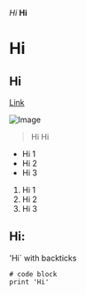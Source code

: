 *Hi*
**Hi**
# Hi
## Hi

[Link](https://github.com/)

![Image](https://encrypted-tbn0.gstatic.com/images?q=tbn:ANd9GcSGcttVKIkhpy3jqVKh9bnBEihu5AyS1nCBAEZ_wnM&s)

> Hi
> Hi

* Hi 1
* Hi 2
* Hi 3

1. Hi 1
2. Hi 2
3. Hi 3

Hi:
----------

'Hi` with backticks

```
# code block
print 'Hi'
```
